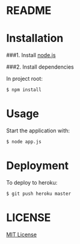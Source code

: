 README
======

Installation
============

###1. Install [node.js](http://nodejs.org/)

###2. Install dependencies

In project root:

    $ npm install

Usage
=====

Start the application with:

    $ node app.js

Deployment
==========

To deploy to heroku:

    $ git push heroku master

LICENSE
=======

[MIT License](http://opensource.org/licenses/MIT)